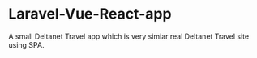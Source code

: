 # Laravel-Vue-React-app
A small Deltanet Travel app which is very simiar real Deltanet Travel site using SPA. 
